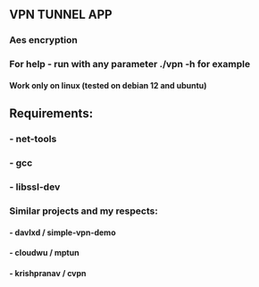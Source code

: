 ## VPN TUNNEL APP
 ### Aes encryption
 ### For help - run with any parameter ./vpn -h for example
 #### Work only on linux (tested on debian 12 and ubuntu)

## Requirements:
 ### - net-tools
 ### - gcc
 ### - libssl-dev

### Similar projects and my respects:
 #### - davlxd / simple-vpn-demo
 #### - cloudwu / mptun
 #### - krishpranav / cvpn

